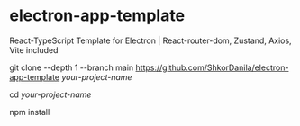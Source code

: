 # electron-app-template
React-TypeScript Template for Electron
| React-router-dom, Zustand, Axios, Vite included


git clone --depth 1 --branch main https://github.com/ShkorDanila/electron-app-template *your-project-name*

cd *your-project-name*

npm install
